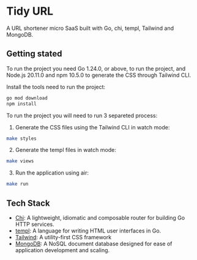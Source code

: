 # Tidy URL

A URL shortener micro SaaS built with Go, chi, templ, Tailwind and MongoDB.

## Getting stated

To run the project you need Go 1.24.0, or above, to run the project, and Node.js 20.11.0 and npm 10.5.0 to generate the CSS through Tailwind CLI.

Install the tools need to run the project:
```sh
go mod download
npm install
```

To run the project you will need to run 3 separeted process:

1. Generate the CSS files using the Tailwind CLI in watch mode:
```sh
make styles
```

2. Generate the templ files in watch mode:
```sh
make views
```

3. Run the application using air:
```sh
make run
```

## Tech Stack

- [Chi](https://go-chi.io/): A lightweight, idiomatic and composable router for building Go HTTP services.
- [templ](https://templ.guide/): A language for writing HTML user interfaces in Go.
- [Tailwind](https://tailwindcss.com/): A utility-first CSS framework
- [MongoDB](https://www.mongodb.com/): A NoSQL document database designed for ease of application development and scaling.
